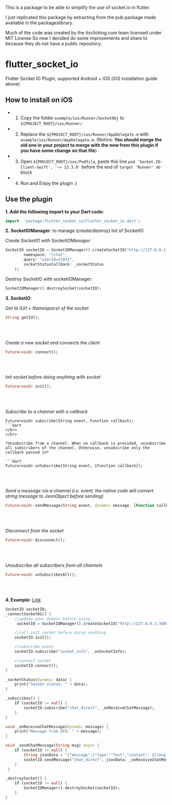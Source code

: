 This is a package to be able to simplify the use of socket.io in flutter.

I just replicated this package by extracting from the pub package made available in the packageslibrary. 

Much of the code was created by the itsclicking.com team licensed under MIT License 
So now I decided do some improvements and share to because they do not have a public repository.

# flutter_socket_io  
  
Flutter Socket IO Plugin, supported Android + iOS (iOS installation guide above)

## How to install on iOS

- 1. Copy the folder `example/ios/Runner/SocketObj` to `${PROJECT_ROOT}/ios/Runner/`

- 2. Replace the `${PROJECT_ROOT}/ios/Runner/AppDelegate.m` with `example/ios/Runner/AppDelegate.m`. 
(Notice: **You should merge the old one in your project to merge with the new from this plugin if you have some change on that file**)

- 3. Open `${PROJECT_ROOT}/ios/Podfile`, paste this line `pod 'Socket.IO-Client-Swift', '~> 13.3.0'` before the end of `target 'Runner' do` block

- 4. Run and Enjoy the plugin :)


## Use the plugin
	

**1. Add the following import to your Dart code:**
```dart
import  'package:flutter_socket_io/flutter_socket_io.dart';
```
	
**2. SocketIOManager**: to manage (create/destroy) list of SocketIO 

*Create SocketIO with SocketIOManager*: 
	
```dart
SocketIO socketIO = SocketIOManager().createSocketIO("http://127.0.0.1:3000", 
		namespace: "/chat", 
		query: "userId=21031", 
		socketStatusCallback: _socketStatus
	);  
```

Destroy SocketIO with socketIOManager:
		
```dart
SocketIOManager().destroySocket(socketIO);  
```
    
**3. SocketIO**:

*Get Id (Url + Namespace) of the socket*
```dart
String getId();
```
</br>
</br>

*Create a new socket and connects the client*
```dart
Future<void> connect();
```
</br>
</br>

*Init socket before doing anything with socket*  
```dart
Future<void> init();
```
</br>
</br>

*Subscribe to a channel with a callback*  
 ```
 Future<void> subscribe(String event, Function callback); 
```dart
</br>
</br>

*Unsubscribe from a channel. When no callback is provided, unsubscribe all subscribers of the channel. Otherwise, unsubscribe only the callback passed in*  
 
```dart
Future<void> unSubscribe(String event, [Function callback]); 
```
</br>
</br>

*Send a message via a channel (i.e. event, *the native code will convert string message to JsonObject before sending*)*  
```dart
Future<void> sendMessage(String event, dynamic message, [Function callback]);
```
</br>
</br>

*Disconnect from the socket*  
```dart
Future<void> disconnect(); 
```
</br>
</br>

*Unsubscribe all subscribers from all channels*  
```dart
Future<void> unSubscribesAll();
```
</br>
</br>

**4. Example:**
[Link](https://pub.dartlang.org/packages/flutter_socket_io#-example-tab-)
  
```dart
SocketIO socketIO;
_connectSocket01() { 
	//update your domain before using  
	 socketIO = SocketIOManager().createSocketIO("http://127.0.0.1:3000", "/chat", query: "userId=21031", socketStatusCallback: _socketStatus); 

	//call init socket before doing anything 
	socketIO.init(); 

	//subscribe event
	socketIO.subscribe("socket_info", _onSocketInfo); 

	//connect socket 
	socketIO.connect(); 
}

_socketStatus(dynamic data) { 
	print("Socket status: " + data); 
}

_subscribes() { 
	if (socketIO != null) { 
		socketIO.subscribe("chat_direct", _onReceiveChatMessage); 
	} 
}

void _onReceiveChatMessage(dynamic message) { 
	print("Message from UFO: " + message); 
}

void _sendChatMessage(String msg) async { 
	if (socketIO != null) { 
		String jsonData = '{"message":{"type":"Text","content": ${(msg != null && msg.isNotEmpty) ? '"${msg}"' : '"Hello SOCKET IO PLUGIN :))"'},"owner":"589f10b9bbcd694aa570988d","avatar":"img/avatar-default.png"},"sender":{"userId":"589f10b9bbcd694aa570988d","first":"Ha","last":"Test 2","location":{"lat":10.792273999999999,"long":106.6430356,"accuracy":38,"regionId":null,"vendor":"gps","verticalAccuracy":null},"name":"Ha Test 2"},"receivers":["587e1147744c6260e2d3a4af"],"conversationId":"589f116612aa254aa4fef79f","name":null,"isAnonymous":null}'; 
		socketIO.sendMessage("chat_direct", jsonData, _onReceiveChatMessage); 
	}
 }

_destroySocket() { 
	if (socketIO != null) { 
		SocketIOManager().destroySocket(socketIO); 
	} 
}


